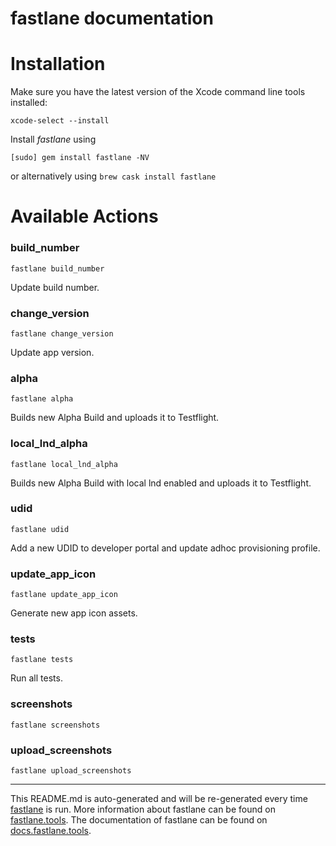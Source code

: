 fastlane documentation
================
# Installation

Make sure you have the latest version of the Xcode command line tools installed:

```
xcode-select --install
```

Install _fastlane_ using
```
[sudo] gem install fastlane -NV
```
or alternatively using `brew cask install fastlane`

# Available Actions
### build_number
```
fastlane build_number
```
Update build number.
### change_version
```
fastlane change_version
```
Update app version.
### alpha
```
fastlane alpha
```
Builds new Alpha Build and uploads it to Testflight.
### local_lnd_alpha
```
fastlane local_lnd_alpha
```
Builds new Alpha Build with local lnd enabled and uploads it to Testflight.
### udid
```
fastlane udid
```
Add a new UDID to developer portal and update adhoc provisioning profile.
### update_app_icon
```
fastlane update_app_icon
```
Generate new app icon assets.
### tests
```
fastlane tests
```
Run all tests.
### screenshots
```
fastlane screenshots
```

### upload_screenshots
```
fastlane upload_screenshots
```


----

This README.md is auto-generated and will be re-generated every time [fastlane](https://fastlane.tools) is run.
More information about fastlane can be found on [fastlane.tools](https://fastlane.tools).
The documentation of fastlane can be found on [docs.fastlane.tools](https://docs.fastlane.tools).
